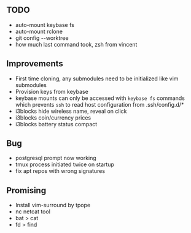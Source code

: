 ## TODO
- auto-mount keybase fs
- auto-mount rclone
- git config --worktree
- how much last command took, zsh from vincent

## Improvements
- First time cloning, any submodules need to be initialized like vim submodules
- Provision keys from keybase
- keybase mounts can only be accessed with `keybase fs` commands which prevents `ssh` to read host configuration from .ssh/config.d/\*
- i3blocks hide wireless name, reveal on click
- i3blocks coin/currency prices
- i3blocks battery status compact

## Bug
- postgresql prompt now working
- tmux process initiated twice on startup
- fix apt repos with wrong signatures

## Promising
- Install vim-surround by tpope
- nc netcat tool
- bat > cat
- fd > find
